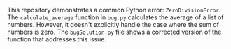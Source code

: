 This repository demonstrates a common Python error: `ZeroDivisionError`. The `calculate_average` function in `bug.py` calculates the average of a list of numbers. However, it doesn't explicitly handle the case where the sum of numbers is zero. The `bugSolution.py` file shows a corrected version of the function that addresses this issue.